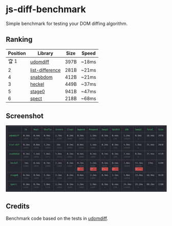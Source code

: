 # js-diff-benchmark

Simple benchmark for testing your DOM diffing algorithm.

## Ranking

| Position | Library | Size | Speed |
| --- | --- | --- | --- |
| 🏆 1 | [udomdiff](https://github.com/WebReflection/udomdiff) | 397B | ~18ms |
| 2 | [list-difference](https://github.com/paldepind/list-difference/) | 281B | ~21ms |
| 4 | [snabbdom](https://github.com/snabbdom/snabbdom) | 412B | ~21ms |
| 3 | [heckel](https://johnresig.com/projects/javascript-diff-algorithm/) | 449B | ~37ms |
| 5 | [stage0](https://github.com/Freak613/stage0) | 941B | ~47ms |
| 6 | [spect](https://github.com/spectjs/spect) | 218B | ~68ms |

## Screenshot

<img src="assets/Screen Shot 2020-04-18 at 11.23.55 AM.png" alt="js-diff-benchmark">

## Credits

Benchmark code based on the tests in [udomdiff](https://github.com/WebReflection/udomdiff).
